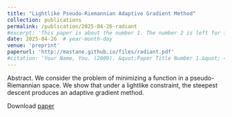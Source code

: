 ```yaml
---
title: "Lightlike Pseudo-Riemannian Adaptive Gradient Method"
collection: publications
permalink: /publication/2025-04-26-radiant
#excerpt: 'This paper is about the number 1. The number 2 is left for future work.'
date: 2025-04-26  # year-month-day
venue: 'preprint'
paperurl: 'http://mastane.github.io/files/radiant.pdf'
#citation: 'Your Name, You. (2009). &quot;Paper Title Number 1.&quot; <i>Journal 1</i>. 1(1).'
---
```

Abstract. We consider the problem of minimizing a function in a pseudo-Riemannian space. We show that under a lightlike constraint, the steepest descent produces an adaptive gradient method.

Download [paper](http://mastane.github.io/files/radiant.pdf)
